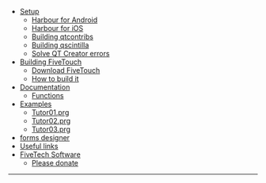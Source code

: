   * [Setup](Setup)
    * [Harbour for Android](build_Harbour_for_Android)
    * [Harbour for iOS](build_Harbour_for_iOS)
    * [Building qtcontribs](building_qtcontribs)
    * [Building qscintilla](building_qscintilla)
    * [Solve QT Creator errors](solve_QT_Creator_errors)
  * [Building FiveTouch]()
    * [Download FiveTouch](download_fivetouch)
    * [How to build it](how_to_build_Fivetouch)
  * [Documentation]()
    * [Functions](FiveTouch_functions)
  * [Examples]()
    * [Tutor01.prg](tutor01.prg)
    * [Tutor02.prg](tutor02.prg)
    * [Tutor03.prg](tutor03.prg)
  * [forms designer](fivetouch_forms_designer)
  * [Useful links](useful_links)
  * [FiveTech Software](http://www.fivetechsoft.com)
    * [Please donate](Please_donate)

***

